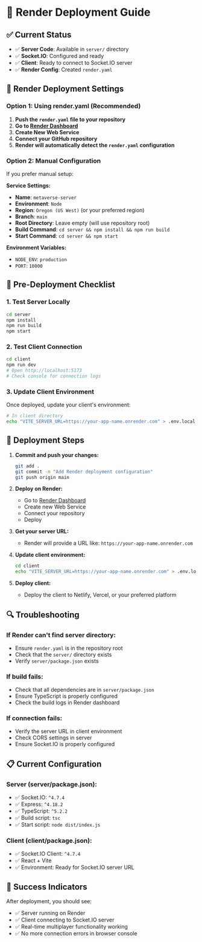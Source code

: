 # 🚀 Render Deployment Guide

## ✅ **Current Status**
- ✅ **Server Code**: Available in `server/` directory
- ✅ **Socket.IO**: Configured and ready
- ✅ **Client**: Ready to connect to Socket.IO server
- ✅ **Render Config**: Created `render.yaml`

## 🎯 **Render Deployment Settings**

### **Option 1: Using render.yaml (Recommended)**
1. **Push the `render.yaml` file to your repository**
2. **Go to [Render Dashboard](https://dashboard.render.com)**
3. **Create New Web Service**
4. **Connect your GitHub repository**
5. **Render will automatically detect the `render.yaml` configuration**

### **Option 2: Manual Configuration**
If you prefer manual setup:

**Service Settings:**
- **Name**: `metaverse-server`
- **Environment**: `Node`
- **Region**: `Oregon (US West)` (or your preferred region)
- **Branch**: `main`
- **Root Directory**: Leave empty (will use repository root)
- **Build Command**: `cd server && npm install && npm run build`
- **Start Command**: `cd server && npm start`

**Environment Variables:**
- `NODE_ENV`: `production`
- `PORT`: `10000`

## 🔧 **Pre-Deployment Checklist**

### **1. Test Server Locally**
```bash
cd server
npm install
npm run build
npm start
```

### **2. Test Client Connection**
```bash
cd client
npm run dev
# Open http://localhost:5173
# Check console for connection logs
```

### **3. Update Client Environment**
Once deployed, update your client's environment:
```bash
# In client directory
echo "VITE_SERVER_URL=https://your-app-name.onrender.com" > .env.local
```

## 🚀 **Deployment Steps**

1. **Commit and push your changes:**
   ```bash
   git add .
   git commit -m "Add Render deployment configuration"
   git push origin main
   ```

2. **Deploy on Render:**
   - Go to [Render Dashboard](https://dashboard.render.com)
   - Create new Web Service
   - Connect your repository
   - Deploy

3. **Get your server URL:**
   - Render will provide a URL like: `https://your-app-name.onrender.com`

4. **Update client environment:**
   ```bash
   cd client
   echo "VITE_SERVER_URL=https://your-app-name.onrender.com" > .env.local
   ```

5. **Deploy client:**
   - Deploy the client to Netlify, Vercel, or your preferred platform

## 🔍 **Troubleshooting**

### **If Render can't find server directory:**
- Ensure `render.yaml` is in the repository root
- Check that the `server/` directory exists
- Verify `server/package.json` exists

### **If build fails:**
- Check that all dependencies are in `server/package.json`
- Ensure TypeScript is properly configured
- Check the build logs in Render dashboard

### **If connection fails:**
- Verify the server URL in client environment
- Check CORS settings in server
- Ensure Socket.IO is properly configured

## 📋 **Current Configuration**

### **Server (server/package.json):**
- ✅ Socket.IO: `^4.7.4`
- ✅ Express: `^4.18.2`
- ✅ TypeScript: `^5.2.2`
- ✅ Build script: `tsc`
- ✅ Start script: `node dist/index.js`

### **Client (client/package.json):**
- ✅ Socket.IO Client: `^4.7.4`
- ✅ React + Vite
- ✅ Environment: Ready for Socket.IO server URL

## 🎉 **Success Indicators**

After deployment, you should see:
- ✅ Server running on Render
- ✅ Client connecting to Socket.IO server
- ✅ Real-time multiplayer functionality working
- ✅ No more connection errors in browser console 